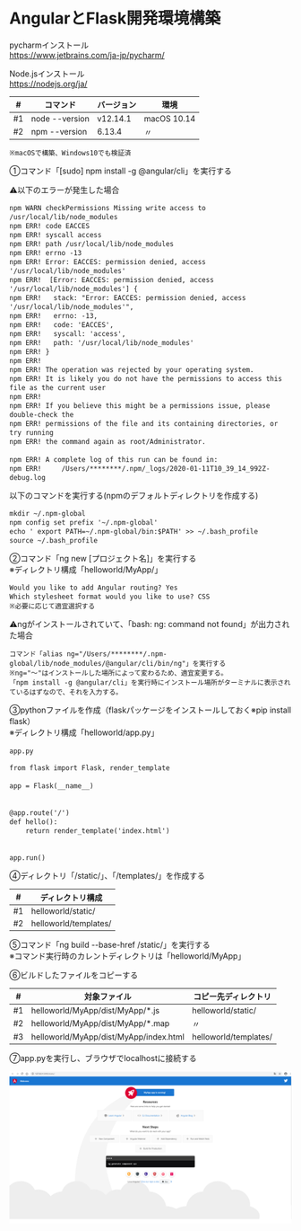 # AngularとFlask開発環境構築

pycharmインストール  
https://www.jetbrains.com/ja-jp/pycharm/

Node.jsインストール  
https://nodejs.org/ja/

|#|コマンド|バージョン|環境|
|---|---|---|---|
|#1|node --version|v12.14.1|macOS 10.14|
|#2|npm --version|6.13.4|〃|

`※macOSで構築、Windows10でも検証済`

①コマンド「[sudo] npm install -g @angular/cli」を実行する

⚠️以下のエラーが発生した場合
````
npm WARN checkPermissions Missing write access to /usr/local/lib/node_modules
npm ERR! code EACCES
npm ERR! syscall access
npm ERR! path /usr/local/lib/node_modules
npm ERR! errno -13
npm ERR! Error: EACCES: permission denied, access '/usr/local/lib/node_modules'
npm ERR!  [Error: EACCES: permission denied, access '/usr/local/lib/node_modules'] {
npm ERR!   stack: "Error: EACCES: permission denied, access '/usr/local/lib/node_modules'",
npm ERR!   errno: -13,
npm ERR!   code: 'EACCES',
npm ERR!   syscall: 'access',
npm ERR!   path: '/usr/local/lib/node_modules'
npm ERR! }
npm ERR! 
npm ERR! The operation was rejected by your operating system.
npm ERR! It is likely you do not have the permissions to access this file as the current user
npm ERR! 
npm ERR! If you believe this might be a permissions issue, please double-check the
npm ERR! permissions of the file and its containing directories, or try running
npm ERR! the command again as root/Administrator.

npm ERR! A complete log of this run can be found in:
npm ERR!     /Users/********/.npm/_logs/2020-01-11T10_39_14_992Z-debug.log
````

以下のコマンドを実行する(npmのデフォルトディレクトリを作成する)
````
mkdir ~/.npm-global
npm config set prefix '~/.npm-global'
echo ' export PATH=~/.npm-global/bin:$PATH' >> ~/.bash_profile
source ~/.bash_profile
````

②コマンド「ng new [プロジェクト名]」を実行する  
※ディレクトリ構成「helloworld/MyApp/」
````
Would you like to add Angular routing? Yes
Which stylesheet format would you like to use? CSS
※必要に応じて適宜選択する
````

⚠️ngがインストールされていて、「bash: ng: command not found」が出力された場合
````
コマンド「alias ng="/Users/********/.npm-global/lib/node_modules/@angular/cli/bin/ng"」を実行する  
※ng="〜"はインストールした場所によって変わるため、適宜変更する。  
「npm install -g @angular/cli」を実行時にインストール場所がターミナルに表示されているはずなので、それを入力する。
````

③pythonファイルを作成（flaskパッケージをインストールしておく※pip install flask）  
※ディレクトリ構成「helloworld/app.py」

`app.py`
````
from flask import Flask, render_template

app = Flask(__name__)


@app.route('/')
def hello():
    return render_template('index.html')


app.run()
````

④ディレクトリ「/static/」、「/templates/」を作成する

|#|ディレクトリ構成|
|---|---|
|#1|helloworld/static/|
|#2|helloworld/templates/|

⑤コマンド「ng build --base-href /static/」を実行する  
※コマンド実行時のカレントディレクトリは「helloworld/MyApp」

⑥ビルドしたファイルをコピーする

|#|対象ファイル|コピー先ディレクトリ|
|---|---|---|
|#1|helloworld/MyApp/dist/MyApp/*.js|helloworld/static/|
|#2|helloworld/MyApp/dist/MyApp/*.map|〃|
|#3|helloworld/MyApp/dist/MyApp/index.html|helloworld/templates/|

⑦app.pyを実行し、ブラウザでlocalhostに接続する

![](./angular-flask.png)

